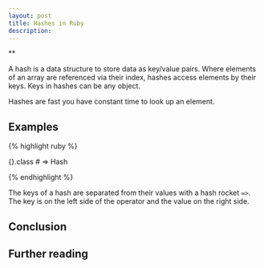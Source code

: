 ```yaml
---
layout: post
title: Hashes in Ruby
description:
---
```

**

A hash is a data structure to store data as key/value pairs. Where elements of an array are referenced via their
index, hashes access elements by their keys. Keys in hashes can be any object.

Hashes are fast you have constant time to look up an element.


## Examples

{% highlight ruby %}

{}.class # => Hash

{% endhighlight %}


The keys of a hash are separated from their values with a hash rocket `=>`. The key is on the left side of the
operator and the value on the right side.
## Conclusion


## Further reading

